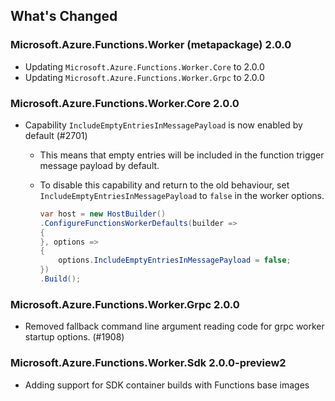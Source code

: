 ## What's Changed

<!-- Please add your release notes in the following format:
- My change description (#PR/#issue)
-->

### Microsoft.Azure.Functions.Worker (metapackage) 2.0.0

- Updating `Microsoft.Azure.Functions.Worker.Core` to 2.0.0
- Updating `Microsoft.Azure.Functions.Worker.Grpc` to 2.0.0

### Microsoft.Azure.Functions.Worker.Core 2.0.0

- Capability `IncludeEmptyEntriesInMessagePayload` is now enabled by default (#2701)
  - This means that empty entries will be included in the function trigger message payload by default.
  - To disable this capability and return to the old behaviour, set `IncludeEmptyEntriesInMessagePayload` to `false` in the worker options.

    ```csharp
    var host = new HostBuilder()
    .ConfigureFunctionsWorkerDefaults(builder =>
    {
    }, options =>
    {
        options.IncludeEmptyEntriesInMessagePayload = false;
    })
    .Build();
    ```

### Microsoft.Azure.Functions.Worker.Grpc 2.0.0

- Removed fallback command line argument reading code for grpc worker startup options. (#1908)

### Microsoft.Azure.Functions.Worker.Sdk 2.0.0-preview2

- Adding support for SDK container builds with Functions base images
